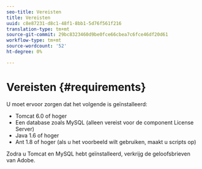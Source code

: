 ```yaml
---
seo-title: Vereisten
title: Vereisten
uuid: c8e87231-d8c1-48f1-8bb1-5d76f561f216
translation-type: tm+mt
source-git-commit: 29bc8323460d9be0fce66cbea7c6fce46df20d61
workflow-type: tm+mt
source-wordcount: '52'
ht-degree: 0%

---
```



# Vereisten {#requirements}

U moet ervoor zorgen dat het volgende is geïnstalleerd:

* Tomcat 6.0 of hoger
* Een database zoals MySQL (alleen vereist voor de component License Server)
* Java 1.6 of hoger
* Ant 1.8 of hoger (als u het voorbeeld wilt gebruiken, maakt u scripts op)

Zodra u Tomcat en MySQL hebt geïnstalleerd, verkrijg de geloofsbrieven van Adobe.
